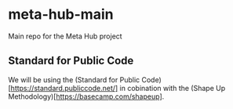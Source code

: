 # meta-hub-main
Main repo for the Meta Hub project

## Standard for Public Code
We will be using the (Standard for Public Code)[https://standard.publiccode.net/] in cobination with the (Shape Up Methodology)[https://basecamp.com/shapeup].

